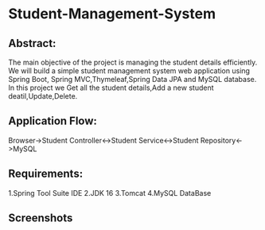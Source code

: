 # Student-Management-System
## Abstract:
The main objective of the project is managing the student details efficiently.
We will build a simple student management system web application using Spring Boot, Spring MVC,Thymeleaf,Spring Data JPA and MySQL database.
In this project we Get all the student details,Add a new student deatil,Update,Delete.

## Application Flow:
Browser->Student Controller<->Student Service<->Student Repository<->MySQL

## Requirements:
1.Spring Tool Suite IDE
2.JDK 16 
3.Tomcat
4.MySQL DataBase

## Screenshots

